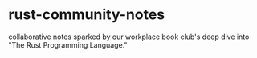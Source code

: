 # rust-community-notes
collaborative notes sparked by our workplace book club's deep dive into "The Rust Programming Language."
